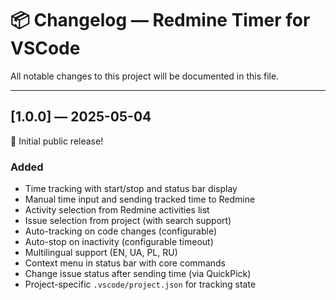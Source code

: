 # 📦 Changelog — Redmine Timer for VSCode

All notable changes to this project will be documented in this file.

---

## [1.0.0] — 2025-05-04

🎉 Initial public release!

### Added

- Time tracking with start/stop and status bar display
- Manual time input and sending tracked time to Redmine
- Activity selection from Redmine activities list
- Issue selection from project (with search support)
- Auto-tracking on code changes (configurable)
- Auto-stop on inactivity (configurable timeout)
- Multilingual support (EN, UA, PL, RU)
- Context menu in status bar with core commands
- Change issue status after sending time (via QuickPick)
- Project-specific `.vscode/project.json` for tracking state
